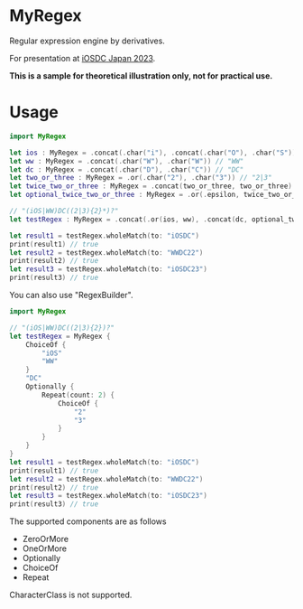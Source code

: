 # MyRegex
Regular expression engine by derivatives.

For presentation at [iOSDC Japan 2023](https://iosdc.jp/2023/).

**This is a sample for theoretical illustration only, not for practical use.**

# Usage

```swift
import MyRegex

let ios : MyRegex = .concat(.char("i"), .concat(.char("O"), .char("S"))) // "iOS"
let ww : MyRegex = .concat(.char("W"), .char("W")) // "WW"
let dc : MyRegex = .concat(.char("D"), .char("C")) // "DC"
let two_or_three : MyRegex = .or(.char("2"), .char("3")) // "2|3"
let twice_two_or_three : MyRegex = .concat(two_or_three, two_or_three) // "(2|3){2}"
let optional_twice_two_or_three : MyRegex = .or(.epsilon, twice_two_or_three) // ((2|3){2})?

// "(iOS|WW)DC((2|3){2}*)?"
let testRegex : MyRegex = .concat(.or(ios, ww), .concat(dc, optional_twice_two_or_three)) 

let result1 = testRegex.wholeMatch(to: "iOSDC")
print(result1) // true
let result2 = testRegex.wholeMatch(to: "WWDC22")
print(result2) // true
let result3 = testRegex.wholeMatch(to: "iOSDC23")
print(result3) // true
```

You can also use "RegexBuilder".

```swift
import MyRegex

// "(iOS|WW)DC((2|3){2})?"
let testRegex = MyRegex {
    ChoiceOf {
        "iOS"
        "WW"
    }
    "DC"
    Optionally {
        Repeat(count: 2) {
            ChoiceOf {
                "2"
                "3"
            }
        }
    }
}
let result1 = testRegex.wholeMatch(to: "iOSDC")
print(result1) // true
let result2 = testRegex.wholeMatch(to: "WWDC22")
print(result2) // true
let result3 = testRegex.wholeMatch(to: "iOSDC23")
print(result3) // true
```

The supported components are as follows
- ZeroOrMore
- OneOrMore
- Optionally
- ChoiceOf
- Repeat

CharacterClass is not supported.
